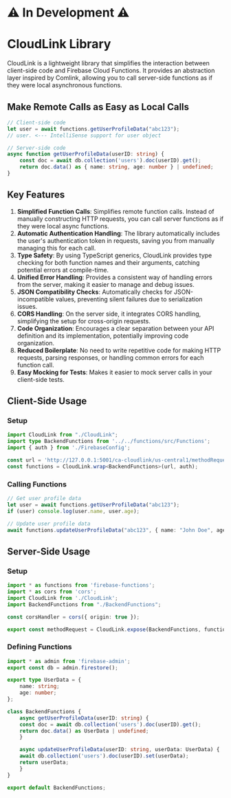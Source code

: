 
# ⚠ In Development ⚠

# CloudLink Library

CloudLink is a lightweight library that simplifies the interaction between client-side code and Firebase Cloud Functions. It provides an abstraction layer inspired by Comlink, allowing you to call server-side functions as if they were local asynchronous functions.

## Make Remote Calls as Easy as Local Calls

```ts
// Client-side code
let user = await functions.getUserProfileData("abc123");
// user. <--- IntelliSense support for user object

// Server-side code
async function getUserProfileData(userID: string) {
    const doc = await db.collection('users').doc(userID).get();
    return doc.data() as { name: string, age: number } | undefined;
}
```

## Key Features

1. **Simplified Function Calls**: Simplifies remote function calls. Instead of manually constructing HTTP requests, you can call server functions as if they were local async functions.
2. **Automatic Authentication Handling**: The library automatically includes the user's authentication token in requests, saving you from manually managing this for each call.
3. **Type Safety**: By using TypeScript generics, CloudLink provides type checking for both function names and their arguments, catching potential errors at compile-time.
4. **Unified Error Handling**: Provides a consistent way of handling errors from the server, making it easier to manage and debug issues.
5. **JSON Compatibility Checks**: Automatically checks for JSON-incompatible values, preventing silent failures due to serialization issues.
6. **CORS Handling**: On the server side, it integrates CORS handling, simplifying the setup for cross-origin requests.
7. **Code Organization**: Encourages a clear separation between your API definition and its implementation, potentially improving code organization.
8. **Reduced Boilerplate**: No need to write repetitive code for making HTTP requests, parsing responses, or handling common errors for each function call.
9. **Easy Mocking for Tests**: Makes it easier to mock server calls in your client-side tests.

## Client-Side Usage

### Setup

```typescript
import CloudLink from "./CloudLink";
import type BackendFunctions from '../../functions/src/Functions';
import { auth } from './FirebaseConfig';

const url = 'http://127.0.0.1:5001/ca-cloudlink/us-central1/methodRequest';
const functions = CloudLink.wrap<BackendFunctions>(url, auth);
```

### Calling Functions

```typescript
// Get user profile data
let user = await functions.getUserProfileData("abc123");
if (user) console.log(user.name, user.age);

// Update user profile data
await functions.updateUserProfileData("abc123", { name: "John Doe", age: 44 });
```

## Server-Side Usage

### Setup

```typescript
import * as functions from 'firebase-functions';
import * as cors from 'cors';
import CloudLink from './CloudLink';
import BackendFunctions from "./BackendFunctions";

const corsHandler = cors({ origin: true });

export const methodRequest = CloudLink.expose(BackendFunctions, functions.https.onRequest, corsHandler, admin.auth());
```

### Defining Functions

```typescript
import * as admin from 'firebase-admin';
export const db = admin.firestore();

export type UserData = {
    name: string;
    age: number;
};

class BackendFunctions {
    async getUserProfileData(userID: string) {
    const doc = await db.collection('users').doc(userID).get();
    return doc.data() as UserData | undefined;
    }

    async updateUserProfileData(userID: string, userData: UserData) {
    await db.collection('users').doc(userID).set(userData);
    return userData;
    }
}

export default BackendFunctions;
```